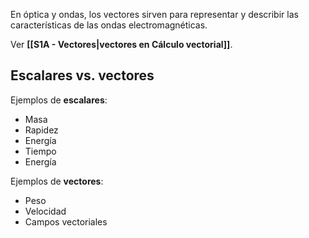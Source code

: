 En óptica y ondas, los vectores sirven para representar y describir las características de las ondas electromagnéticas.

Ver **[[S1A - Vectores|vectores en Cálculo vectorial]]**.

## Escalares vs. vectores

Ejemplos de **escalares**:

- Masa
- Rapidez
- Energía
- Tiempo
- Energía

Ejemplos de **vectores**:

- Peso
- Velocidad
- Campos vectoriales
